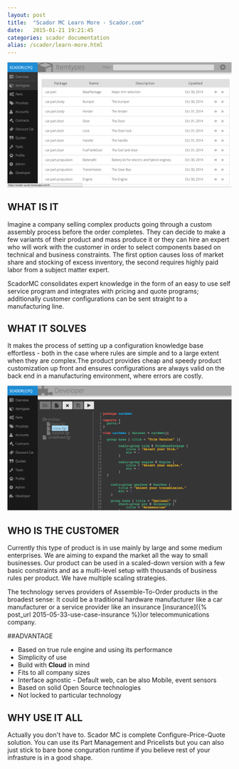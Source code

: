 ```yaml
---
layout: post
title:  "Scador MC Learn More - Scador.com"
date:   2015-01-21 19:21:45
categories: scador documentation
alias: /scador/learn-more.html
---
```

![](/img/screen1.png)

## WHAT IS IT
Imagine a company selling complex products going through a custom assembly process before the order completes. They can decide to make a few variants of their product and mass produce it or they can hire an expert who will work with the customer in order to select components based on technical and business constraints. The first option causes loss of market share and stocking of excess inventory, the second requires highly paid labor from a subject matter expert.

ScadorMC consolidates expert knowledge in the form of an easy to use self service program and integrates with pricing and quote programs; additionally customer configurations can be sent straight to a manufacturing line.

## WHAT IT SOLVES
It makes the process of setting up a configuration knowledge base effortless - both in the case where rules are simple and to a large extent when they are complex.The product provides cheap and speedy product customization up front and ensures configurations are always valid on the back end in a manufacturing environment, where errors are costly.

![](/img/screen2.png)

## WHO IS THE CUSTOMER
Currently this type of product is in use mainly by large and some medium enterprises. We are aiming to expand the market all the way to small businesses. Our product can be used in a scaled-down version with a few basic constraints and as a multi-level setup with thousands of business rules per product. We have multiple scaling strategies.

The technology serves providers of Assemble-To-Order products in the broadest sense: It could be a traditional hardware manufacturer like a car manufacturer or a service provider like an insurance 
[insurance]({% post_url 2015-05-33-use-case-insurance %})or telecommunications company.

##ADVANTAGE
  - Based on true rule engine and using its performance 
  - Simplicity of use
  - Build with **Cloud** in mind
  - Fits to all company sizes
  - Interface agnostic - Default web, can be also Mobile, event sensors
  - Based on solid Open Source technologies
  - Not locked to particular technology 

## WHY USE IT ALL
Actually you don't have to. Scador MC is complete Configure-Price-Quote solution. You can use its Part Management and
Pricelists but you can also just stick to bare bone conguration runtime if you believe rest of your infrasture is in
a good shape.
